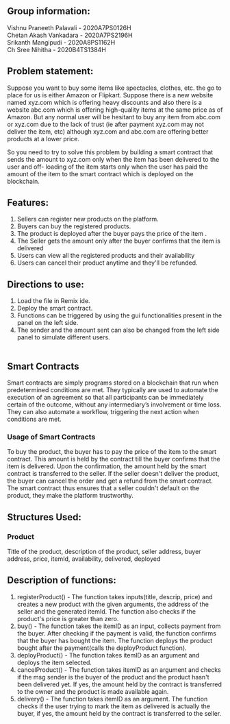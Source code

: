 ## Group information: 
Vishnu Praneeth Palavali - 2020A7PS0126H <br/>
Chetan  Akash Vankadara -  2020A7PS2196H <br/>
Srikanth Mangipudi -       2020A8PS1162H <br/>
Ch Sree Nihitha -          2020B4TS1384H <br/>

## Problem statement: 
Suppose you want to buy some items like spectacles, clothes, etc. the go to place
for us is either Amazon or Flipkart. Suppose there is a new website named xyz.com
which is offering heavy discounts and also there is a website abc.com which is
offering high-quality items at the same price as of Amazon. But any normal user
will be hesitant to buy any item from abc.com or xyz.com due to the lack of trust
(ie after payment xyz.com may not deliver the item, etc) although xyz.com and
abc.com are offering better products at a lower price.

So you need to try to solve this problem by building a smart contract that sends
the amount to xyz.com only when the item has been delivered to the user and off-
loading of the item starts only when the user has paid the amount of the item to
the smart contract which is deployed on the blockchain.

## Features: 
1. Sellers can register new products on the platform. <br/>
2. Buyers can buy the registered products. <br/>
3. The product is deployed after the buyer pays the price of the item .<br/>
4. The Seller gets the amount only after the buyer confirms that the item is delivered<br/>
5. Users can view all the registered products and their availability<br/>
6. Users can cancel their product anytime and they'll be refunded.<br/>



## Directions to use: 
1. Load the file in Remix ide. <br/> 
2. Deploy the smart contract. <br/>
3. Functions can be triggered by using the gui functionalities present in the panel on the left side.<br/>
4. The sender and the amount sent can also be changed from the left side panel to simulate different users.<br/> <br/>

## Smart Contracts<br/>
Smart contracts are simply programs stored on a blockchain that run when predetermined conditions are met. They typically are used to automate the execution of an agreement so that all participants can be immediately certain of the outcome, without any intermediary’s involvement or time loss. They can also automate a workflow, triggering the next action when conditions are met.

### Usage of Smart Contracts
To buy the product, the buyer has to pay the price of the item to the smart contract. This amount is held by the contract till the buyer confirms that the item is delivered. Upon the confirmation, the amount held by the smart contract is transferred to the seller. If the seller doesn't deliver the product, the buyer can cancel the order and get a refund from the smart contract. The smart contract thus ensures that a seller couldn't default on the product, they make the platform trustworthy. 
<br/>

## Structures Used: 
### Product 
Title of the product, description of the product, seller address, buyer address, price, itemId, availability, delivered, deployed  <br/>

## Description of functions: 
  1. registerProduct() - The function takes inputs(title, descrip, price) and creates a new product with the given arguments, the address of the seller and the generated itemId. The function also checks if the product's price is greater than zero.
  2. buy() - The function takes the itemID as an input, collects payment from the buyer. After checking if the payment is valid, the function confirms that the buyer has bought the item. The function deploys the product bought after the payment(calls the deployProduct function).
  3. deployProduct() - The function takes itemID as an argument and deploys the item selected.
  4. cancelProduct() - The function takes itemID as an argument and checks if the msg sender is the buyer of the product and the product hasn't been delivered yet. If yes, the amount held by the contract is transferred to the owner and the product is made available again. 
  5. delivery() - The function takes itemID as an argument. The function checks if the user trying to mark the item as delivered is actually the buyer, if yes, the amount held by the contract is transferred to the seller.
